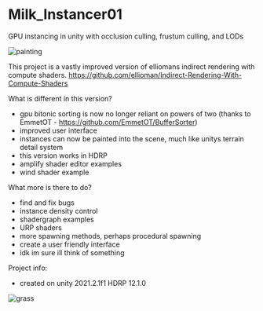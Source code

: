 # Milk_Instancer01
 GPU instancing in unity with occlusion culling, frustum culling, and LODs
 
 ![painting](https://user-images.githubusercontent.com/59656122/142706154-95b0bfae-0f23-4017-a5f3-46206b04b22f.gif)
 
 This project is a vastly improved version of elliomans indirect rendering with compute shaders. https://github.com/ellioman/Indirect-Rendering-With-Compute-Shaders
 
 What is different in this version?
  - gpu bitonic sorting is now no longer reliant on powers of two (thanks to EmmetOT - https://github.com/EmmetOT/BufferSorter)
  - improved user interface
  - instances can now be painted into the scene, much like unitys terrain detail system
  - this version works in HDRP
  - amplify shader editor examples
  - wind shader example

 What more is there to do?
  - find and fix bugs
  - instance density control
  - shadergraph examples
  - URP shaders
  - more spawning methods, perhaps procedural spawning
  - create a user friendly interface
  - idk im sure ill think of something

 Project info:
  - created on unity 2021.2.1f1 HDRP 12.1.0
 
![grass](https://user-images.githubusercontent.com/59656122/142703484-4bb21330-5e90-4cea-a69a-ff53977d595f.gif)
